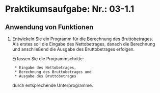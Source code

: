 # Praktikumsaufgabe: Nr.: 03-1.1
## Anwendung von Funktionen
1. Entwickeln Sie ein Programm für die Berechnung des Bruttobetrages.
Als erstes soll die Eingabe des Nettobetrages, danach die Berechnung und
anschließend die Ausgabe des Bruttobetrages erfolgen.

	Erfassen Sie die Programmschritte:

		* Eingabe des Nettobetrages,
		* Berechnung des Bruttobetrages und
		* Ausgabe des Bruttobetrages
	
	durch entsprechende Unterprogramme.